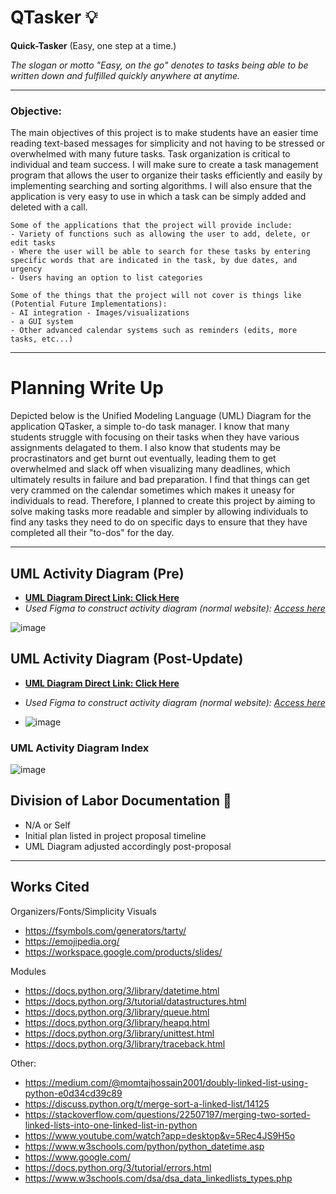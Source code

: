 # QTasker 💡
**Quick-Tasker** (Easy, one step at a time.)

_The slogan or motto "Easy, on the go" denotes to tasks being able to be written down and fulfilled quickly anywhere at anytime._

--------------------------

### **Objective:**

The main objectives of this project is to make students have an easier time reading text-based messages for simplicity and not having to be stressed or overwhelmed with many future tasks. Task organization is critical to individual and team success. I will make sure to create a task management program that allows the user to organize their tasks efficiently and easily by implementing searching and sorting algorithms. I will also ensure that the application is very easy to use in which a task can be simply added and deleted with a call.

    Some of the applications that the project will provide include: 
    - Variety of functions such as allowing the user to add, delete, or edit tasks
    - Where the user will be able to search for these tasks by entering specific words that are indicated in the task, by due dates, and urgency
    - Users having an option to list categories

    Some of the things that the project will not cover is things like (Potential Future Implementations): 
    - AI integration - Images/visualizations
    - a GUI system
    - Other advanced calendar systems such as reminders (edits, more tasks, etc...)

--------------------------

# Planning Write Up

Depicted below is the Unified Modeling Language (UML) Diagram for the application QTasker, a simple to-do task manager. I know that many students struggle with focusing on their tasks when they have various assignments delagated to them. I also know that students may be procrastinators
and get burnt out eventually, leading them to get overwhelmed and slack off when visualizing many deadlines, which ultimately results in failure and bad preparation. I find that things can get very crammed on the calendar sometimes which makes it uneasy for individuals to read. Therefore, I planned to create this project by aiming to solve making tasks more readable and simpler by allowing individuals to find any tasks they need to do on specific days to ensure that they have completed all their "to-dos" for the day.

--------------------------

## UML Activity Diagram (Pre)

- <ins>**UML Diagram Direct Link: [Click Here](https://www.figma.com/design/2p70vJwW2uYh7xa6cM1Wrp/Leo-Wong---UML-Activity-Diagram-Midterm-Project-Proposal?node-id=0-1&p=f)**</ins> 
- _Used Figma to construct activity diagram (normal website): [Access here](https://www.figma.com/)_

![image](https://github.com/user-attachments/assets/bc077127-668c-4f93-a186-6e52931a63d9
)

## UML Activity Diagram (Post-Update)

- <ins>**UML Diagram Direct Link: [Click Here](https://www.figma.com/design/2p70vJwW2uYh7xa6cM1Wrp/Leo-Wong---UML-Activity-Diagram-Midterm-Project-Proposal?node-id=0-1&p=f)**</ins> 
- _Used Figma to construct activity diagram (normal website): [Access here](https://www.figma.com/)_

- ![image](e
)

### UML Activity Diagram Index

![image](https://github.com/user-attachments/assets/9ec322a1-bfbe-4c57-b04c-5398d45c7264)

## Division of Labor Documentation 📓
- N/A or Self
- Initial plan listed in project proposal timeline
- UML Diagram adjusted accordingly post-proposal
--------------------------

## Works Cited

Organizers/Fonts/Simplicity Visuals
- https://fsymbols.com/generators/tarty/
- https://emojipedia.org/
- https://workspace.google.com/products/slides/

Modules
- https://docs.python.org/3/library/datetime.html
- https://docs.python.org/3/tutorial/datastructures.html
- https://docs.python.org/3/library/queue.html
- https://docs.python.org/3/library/heapq.html
- https://docs.python.org/3/library/unittest.html
- https://docs.python.org/3/library/traceback.html

Other:
- https://medium.com/@momtajhossain2001/doubly-linked-list-using-python-e0d34cd39c89
- https://discuss.python.org/t/merge-sort-a-linked-list/14125
- https://stackoverflow.com/questions/22507197/merging-two-sorted-linked-lists-into-one-linked-list-in-python
- https://www.youtube.com/watch?app=desktop&v=5Rec4JS9H5o
- https://www.w3schools.com/python/python_datetime.asp
- https://www.google.com/
- https://docs.python.org/3/tutorial/errors.html
- https://www.w3schools.com/dsa/dsa_data_linkedlists_types.php

